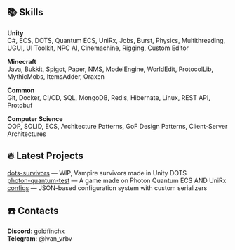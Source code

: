 
## 📚 Skills
**Unity**                                               
C#, ECS, DOTS, Quantum ECS, UniRx, Jobs, Burst, Physics, Multithreading, UGUI, UI Toolkit, NPC AI, Cinemachine, Rigging, Custom Editor

**Minecraft**                                              
Java, Bukkit, Spigot, Paper, NMS, ModelEngine, WorldEdit, ProtocolLib, MythicMobs, ItemsAdder, Oraxen

**Common**                                              
Git, Docker, CI/CD, SQL, MongoDB, Redis, Hibernate, Linux, REST API, Protobuf

**Computer Science**                                              
OOP, SOLID, ECS, Architecture Patterns, GoF Design Patterns, Client-Server Architectures


## 🔥 Latest Projects
[dots-survivors](https://github.com/goldfinchx/dots-survivors) — WIP, Vampire survivors made in Unity DOTS     
[photon-quantum-test](https://github.com/goldfinchx/photon-quantum-test) — A game made on Photon Quantum ECS AND UniRx   
[configs](https://github.com/goldfinchx/configs) — JSON-based configuration system with custom serializers

## ☎️ Contacts 
**Discord**: goldfinchx    
**Telegram**: @ivan_vrbv
